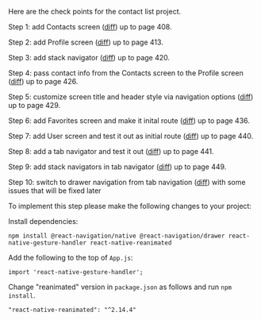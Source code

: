 Here are the check points for the contact list project.

Step 1: add Contacts screen ([diff](https://github.com/sbunivedu/contact_list_solution/commit/94da86fe39c4a201c5d82d015a3e7503e195cca1)) up to page 408.

Step 2: add Profile screen ([diff](https://github.com/sbunivedu/contact_list_solution/commit/61bea867708e7c75784e08a8317f7a6c2439b7b8)) up to page 413.

Step 3: add stack navigator ([diff](https://github.com/sbunivedu/contact_list_solution/commit/ab4423f4b06b8041665e00fe11bfb334b79ba579)) up to page 420.

Step 4: pass contact info from the Contacts screen to the Profile screen ([diff](https://github.com/sbunivedu/contact_list_solution/commit/be4826b317baf450737204359caf832794fa8195)) up to page 426.

Step 5: customize screen title and header style via navigation options ([diff](https://github.com/sbunivedu/contact_list_solution/commit/641ab5ce9e4cb8288641fd5df62bc05940af0923)) up to page 429.

Step 6: add Favorites screen and make it inital route ([diff](https://github.com/sbunivedu/contact_list_solution/commit/158be79e642def52e03d317dc814d0415ddf6e72)) up to page 436.

Step 7: add User screen and test it out as initial route ([diff](https://github.com/sbunivedu/contact_list_solution/commit/28a5107f99a0b0cac47226195f0e423e4bf93504)) up to page 440.

Step 8: add a tab navigator and test it out ([diff](https://github.com/sbunivedu/contact_list_solution/commit/a5fab7009f7c0e97f11e093946a57fd7770e92ac)) up to page 441.

Step 9: add stack navigators in tab navigator ([diff](https://github.com/sbunivedu/contact_list_solution/commit/416a9c356cd3c7b7abe060d396f5c6682a5c8ae9)) up to page 449.

Step 10: switch to drawer navigation from tab navigation ([diff](https://github.com/sbunivedu/contact_list_solution/commit/95b02d2c729b5c305872e5c4dc85a40effcd3eaa)) with some issues that will be fixed later

To implement this step please make the following changes to your project:

Install dependencies:
```
npm install @react-navigation/native @react-navigation/drawer react-native-gesture-handler react-native-reanimated
```

Add the following to the top of `App.js`:
```
import 'react-native-gesture-handler';
```

Change "reanimated" version in `package.json` as follows and run `npm install`.
```
"react-native-reanimated": "^2.14.4"
```